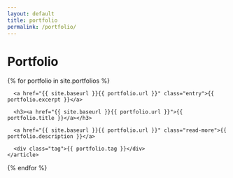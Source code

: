 ```yaml
---
layout: default
title: portfolio
permalink: /portfolio/
---
```


<div class="portfolio">
  <h1>Portfolio</h1>

  {% for portfolio in site.portfolios %}
    <article  class="portfolio {{ portfolio.tag }}" style="{% if portfolio.bg-color %}--bg-color: #{{ portfolio.bg-color }}; {% endif %}{% if portfolio.fg-color %}--fg-color: #{{ portfolio.fg-color }}; {% endif %}">

      <a href="{{ site.baseurl }}{{ portfolio.url }}" class="entry">{{ portfolio.excerpt }}</a>

      <h3><a href="{{ site.baseurl }}{{ portfolio.url }}">{{ portfolio.title }}</a></h3>

      <a href="{{ site.baseurl }}{{ portfolio.url }}" class="read-more">{{ portfolio.description }}</a>
      
      <div class="tag">{{ portfolio.tag }}</div>
    </article>
  {% endfor %}